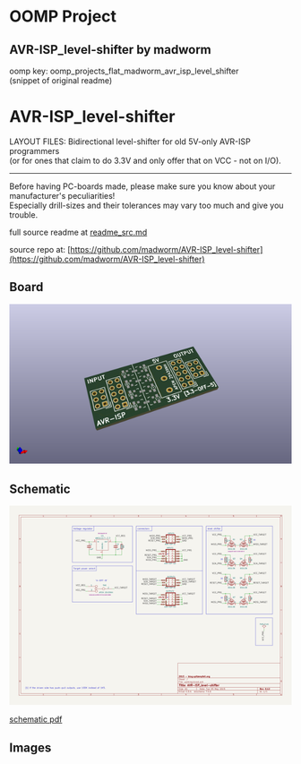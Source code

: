 # OOMP Project  
## AVR-ISP_level-shifter  by madworm  
  
oomp key: oomp_projects_flat_madworm_avr_isp_level_shifter  
(snippet of original readme)  
  
  
AVR-ISP_level-shifter  
=====================  
  
LAYOUT FILES: Bidirectional level-shifter for old 5V-only AVR-ISP programmers  
	      (or for ones that claim to do 3.3V and only offer that on VCC - not on I/O).  
  
  
---  
  
Before having PC-boards made, please make sure you know about your manufacturer's peculiarities!  
Especially drill-sizes and their tolerances may vary too much and give you trouble.  
  
  
  full source readme at [readme_src.md](readme_src.md)  
  
source repo at: [https://github.com/madworm/AVR-ISP_level-shifter](https://github.com/madworm/AVR-ISP_level-shifter)  
## Board  
  
[![working_3d.png](working_3d_600.png)](working_3d.png)  
## Schematic  
  
[![working_schematic.png](working_schematic_600.png)](working_schematic.png)  
  
[schematic pdf](working_schematic.pdf)  
## Images  
